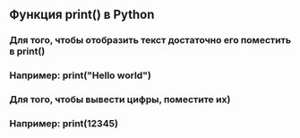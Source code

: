 ## Функция print() в Python
### Для того, чтобы отобразить текст достаточно его поместить в print()
### Например: print("Hello world")
### Для того, чтобы вывести цифры, поместите их)
### Например: print(12345)